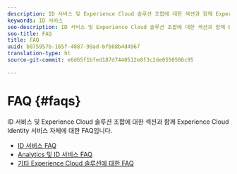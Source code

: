 ```yaml
---
description: ID 서비스 및 Experience Cloud 솔루션 조합에 대한 섹션과 함께 Experience Cloud Identity 서비스 자체에 대한 FAQ입니다.
keywords: ID 서비스
seo-description: ID 서비스 및 Experience Cloud 솔루션 조합에 대한 섹션과 함께 Experience Cloud Identity 서비스 자체에 대한 FAQ입니다.
seo-title: FAQ
title: FAQ
uuid: b075957b-165f-4087-99ad-bf608b4d4967
translation-type: ht
source-git-commit: e6d65f1bfed187d7440512e8f3c2de0550506c95

---
```



# FAQ {#faqs}

ID 서비스 및 Experience Cloud 솔루션 조합에 대한 섹션과 함께 Experience Cloud Identity 서비스 자체에 대한 FAQ입니다.

* [ID 서비스 FAQ](faq.md)
* [Analytics 및 ID 서비스 FAQ](analytics-faq.md)
* [기타 Experience Cloud 솔루션에 대한 FAQ](other-faq.md)
